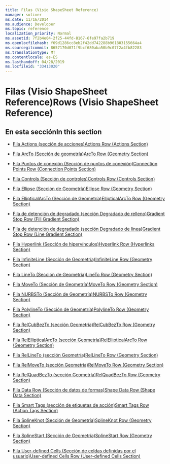 ```yaml
---
title: Filas (Visio ShapeSheet Reference)
manager: soliver
ms.date: 11/16/2014
ms.audience: Developer
ms.topic: reference
localization_priority: Normal
ms.assetid: 7f2b4e04-2f25-44fd-8167-6fe97fa2b719
ms.openlocfilehash: f69d1286cc8eb2f42dd742288b961803155664a4
ms.sourcegitcommit: 8657170d071f9bcf680aba50b9c07f2a4fb82283
ms.translationtype: MT
ms.contentlocale: es-ES
ms.lasthandoff: 04/28/2019
ms.locfileid: "33413020"
---
```

# <a name="rows-visio-shapesheet-reference"></a><span data-ttu-id="471c6-102">Filas (Visio ShapeSheet Reference)</span><span class="sxs-lookup"><span data-stu-id="471c6-102">Rows (Visio ShapeSheet Reference)</span></span>

## <a name="in-this-section"></a><span data-ttu-id="471c6-103">En esta sección</span><span class="sxs-lookup"><span data-stu-id="471c6-103">In this section</span></span>

- [<span data-ttu-id="471c6-104">Fila Actions (sección de acciones)</span><span class="sxs-lookup"><span data-stu-id="471c6-104">Actions Row (Actions Section)</span></span>](actions-row-actions-section.md)
    
- [<span data-ttu-id="471c6-105">Fila ArcTo (Sección de geometría)</span><span class="sxs-lookup"><span data-stu-id="471c6-105">ArcTo Row (Geometry Section)</span></span>](arcto-row-geometry-section.md)
    
- [<span data-ttu-id="471c6-106">Fila Puntos de conexión (Sección de puntos de conexión)</span><span class="sxs-lookup"><span data-stu-id="471c6-106">Connection Points Row (Connection Points Section)</span></span>](connection-points-row-connection-points-section.md)
    
- [<span data-ttu-id="471c6-107">Fila Controls (Sección de controles)</span><span class="sxs-lookup"><span data-stu-id="471c6-107">Controls Row (Controls Section)</span></span>](controls-row-controls-section.md)
    
- [<span data-ttu-id="471c6-108">Fila Ellipse (Sección de Geometría)</span><span class="sxs-lookup"><span data-stu-id="471c6-108">Ellipse Row (Geometry Section)</span></span>](ellipse-row-geometry-section.md)
    
- [<span data-ttu-id="471c6-109">Fila EllipticalArcTo (Sección de Geometría)</span><span class="sxs-lookup"><span data-stu-id="471c6-109">EllipticalArcTo Row (Geometry Section)</span></span>](ellipticalarcto-row-geometry-section.md)
    
- [<span data-ttu-id="471c6-110">Fila de detención de degradado (sección Degradado de relleno)</span><span class="sxs-lookup"><span data-stu-id="471c6-110">Gradient Stop Row (Fill Gradient Section)</span></span>](gradient-stop-row-fill-gradient-section.md)
    
- [<span data-ttu-id="471c6-111">Fila de detención de degradado (sección Degradado de línea)</span><span class="sxs-lookup"><span data-stu-id="471c6-111">Gradient Stop Row (Line Gradient Section)</span></span>](gradient-stop-row-line-gradient-section.md)
    
- [<span data-ttu-id="471c6-112">Fila Hyperlink (Sección de hipervínculos)</span><span class="sxs-lookup"><span data-stu-id="471c6-112">Hyperlink Row (Hyperlinks Section)</span></span>](hyperlink-row-hyperlinks-section.md)
    
- [<span data-ttu-id="471c6-113">Fila InfiniteLine (Sección de Geometría)</span><span class="sxs-lookup"><span data-stu-id="471c6-113">InfiniteLine Row (Geometry Section)</span></span>](infiniteline-row-geometry-section.md)
    
- [<span data-ttu-id="471c6-114">Fila LineTo (Sección de Geometría)</span><span class="sxs-lookup"><span data-stu-id="471c6-114">LineTo Row (Geometry Section)</span></span>](lineto-row-geometry-section.md)
    
- [<span data-ttu-id="471c6-115">Fila MoveTo (Sección de Geometría)</span><span class="sxs-lookup"><span data-stu-id="471c6-115">MoveTo Row (Geometry Section)</span></span>](moveto-row-geometry-section.md)
    
- [<span data-ttu-id="471c6-116">Fila NURBSTo (Sección de Geometría)</span><span class="sxs-lookup"><span data-stu-id="471c6-116">NURBSTo Row (Geometry Section)</span></span>](nurbsto-row-geometry-section.md)
    
- [<span data-ttu-id="471c6-117">Fila PolylineTo (Sección de Geometría)</span><span class="sxs-lookup"><span data-stu-id="471c6-117">PolylineTo Row (Geometry Section)</span></span>](polylineto-row-geometry-section.md)
    
- [<span data-ttu-id="471c6-118">Fila RelCubBezTo (sección Geometría)</span><span class="sxs-lookup"><span data-stu-id="471c6-118">RelCubBezTo Row (Geometry Section)</span></span>](relcubbezto-row-geometry-section.md)
    
- [<span data-ttu-id="471c6-119">Fila RelEllipticalArcTo (sección Geometría)</span><span class="sxs-lookup"><span data-stu-id="471c6-119">RelEllipticalArcTo Row (Geometry Section)</span></span>](relellipticalarcto-row-geometry-section.md)
    
- [<span data-ttu-id="471c6-120">Fila RelLineTo (sección Geometría)</span><span class="sxs-lookup"><span data-stu-id="471c6-120">RelLineTo Row (Geometry Section)</span></span>](rellineto-row-geometry-section.md)
    
- [<span data-ttu-id="471c6-121">Fila RelMoveTo (sección Geometría)</span><span class="sxs-lookup"><span data-stu-id="471c6-121">RelMoveTo Row (Geometry Section)</span></span>](relmoveto-row-geometry-section.md)
    
- [<span data-ttu-id="471c6-122">Fila RelQuadBezTo (sección Geometría)</span><span class="sxs-lookup"><span data-stu-id="471c6-122">RelQuadBezTo Row (Geometry Section)</span></span>](relquadbezto-row-geometry-section.md)
    
- [<span data-ttu-id="471c6-123">Fila Data Row (Sección de datos de formas)</span><span class="sxs-lookup"><span data-stu-id="471c6-123">Shape Data Row (Shape Data Section)</span></span>](shape-data-row-shape-data-section.md)
    
- [<span data-ttu-id="471c6-124">Fila Smart Tags (sección de etiquetas de acción)</span><span class="sxs-lookup"><span data-stu-id="471c6-124">Smart Tags Row (Action Tags Section)</span></span>](smart-tags-row-action-tags-section.md)
    
- [<span data-ttu-id="471c6-125">Fila SplineKnot (Sección de Geometría)</span><span class="sxs-lookup"><span data-stu-id="471c6-125">SplineKnot Row (Geometry Section)</span></span>](splineknot-row-geometry-section.md)
    
- [<span data-ttu-id="471c6-126">Fila SplineStart (Sección de Geometría)</span><span class="sxs-lookup"><span data-stu-id="471c6-126">SplineStart Row (Geometry Section)</span></span>](splinestart-row-geometry-section.md)
    
- [<span data-ttu-id="471c6-127">Fila User-defined Cells (Sección de celdas definidas por el usuario)</span><span class="sxs-lookup"><span data-stu-id="471c6-127">User-defined Cells Row (User-defined Cells Section)</span></span>](user-defined-cells-row-user-defined-cells-section.md)
    

